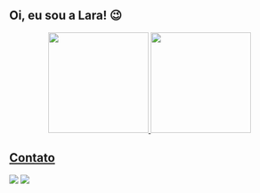 ## Oi, eu sou a Lara! 😉
<div align = "center">
  <a href="https://github.com/LaraSouzx">
  <img height="180em" src="https://github-readme-stats.vercel.app/api?username=LaraSouzx&show_icons=true&theme=tokyonight&include_all_commits=true&count_private=true"/>
  <img height="180em" src="https://github-readme-stats.vercel.app/api/top-langs/?username=LaraSouzx&layout=compact&langs_count=7&theme=tokyonight"/>
    </div>
  
 ## Contato
  
  <div>
     <a href="https://www.linkedin.com/in/-45875016a" target="_blank"><img src="https://img.shields.io/badge/-LinkedIn-%230077B5?style=for-the-badge&logo=linkedin&logoColor=white" target="_blank"></a> 
     <a href="https://t.me/LaraSouzx" target="_blank"><img src="https://img.shields.io/badge/Telegram-2CA5E0?style=for-the-badge&logo=telegram&logoColor=white" target="_blank"></a> 

  </div>
